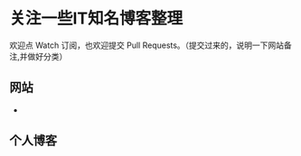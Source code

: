 关注一些IT知名博客整理
================

欢迎点 Watch 订阅，也欢迎提交 Pull Requests。（提交过来的，说明一下网站备注,并做好分类）

## 网站
-
## 个人博客
## 
